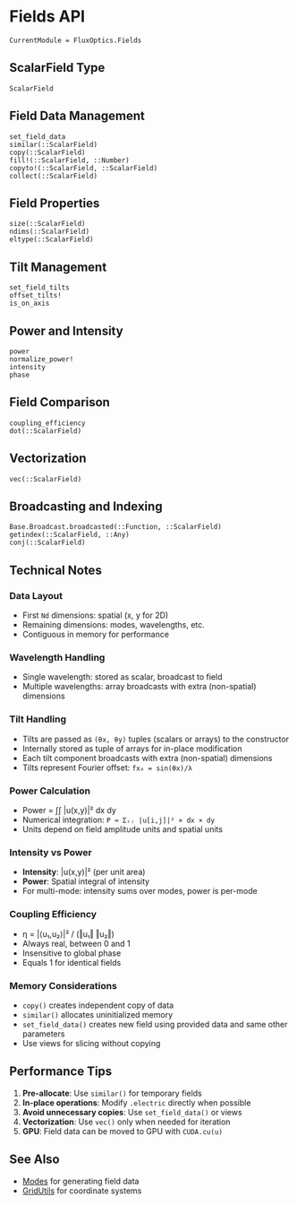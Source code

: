 # Fields API

```@meta
CurrentModule = FluxOptics.Fields
```

## ScalarField Type

```@docs
ScalarField
```

## Field Data Management

```@docs
set_field_data
similar(::ScalarField)
copy(::ScalarField)
fill!(::ScalarField, ::Number)
copyto!(::ScalarField, ::ScalarField)
collect(::ScalarField)
```

## Field Properties

```@docs
size(::ScalarField)
ndims(::ScalarField)
eltype(::ScalarField)
```

## Tilt Management

```@docs
set_field_tilts
offset_tilts!
is_on_axis
```

## Power and Intensity

```@docs
power
normalize_power!
intensity
phase
```

## Field Comparison

```@docs
coupling_efficiency
dot(::ScalarField)
```

## Vectorization

```@docs
vec(::ScalarField)
```

## Broadcasting and Indexing

```@docs
Base.Broadcast.broadcasted(::Function, ::ScalarField)
getindex(::ScalarField, ::Any)
conj(::ScalarField)
```

## Technical Notes

### Data Layout
- First `Nd` dimensions: spatial (x, y for 2D)
- Remaining dimensions: modes, wavelengths, etc.
- Contiguous in memory for performance

### Wavelength Handling
- Single wavelength: stored as scalar, broadcast to field
- Multiple wavelengths: array broadcasts with extra (non-spatial) dimensions

### Tilt Handling
- Tilts are passed as `(θx, θy)` tuples (scalars or arrays) to the constructor
- Internally stored as tuple of arrays for in-place modification
- Each tilt component broadcasts with extra (non-spatial) dimensions
- Tilts represent Fourier offset: `fx₀ = sin(θx)/λ`

### Power Calculation
- Power = ∫∫ |u(x,y)|² dx dy
- Numerical integration: `P ≈ Σᵢⱼ |u[i,j]|² × dx × dy`
- Units depend on field amplitude units and spatial units

### Intensity vs Power
- **Intensity**: |u(x,y)|² (per unit area)
- **Power**: Spatial integral of intensity
- For multi-mode: intensity sums over modes, power is per-mode

### Coupling Efficiency
- η = |⟨u₁,u₂⟩|² / (‖u₁‖ ‖u₂‖)
- Always real, between 0 and 1
- Insensitive to global phase
- Equals 1 for identical fields

### Memory Considerations
- `copy()` creates independent copy of data
- `similar()` allocates uninitialized memory
- `set_field_data()` creates new field using provided data and same other parameters
- Use views for slicing without copying

## Performance Tips

1. **Pre-allocate**: Use `similar()` for temporary fields
2. **In-place operations**: Modify `.electric` directly when possible
3. **Avoid unnecessary copies**: Use `set_field_data()` or views
4. **Vectorization**: Use `vec()` only when needed for iteration
5. **GPU**: Field data can be moved to GPU with `CUDA.cu(u)`

## See Also

- [Modes](../modes/index.md) for generating field data
- [GridUtils](../gridutils/index.md) for coordinate systems
